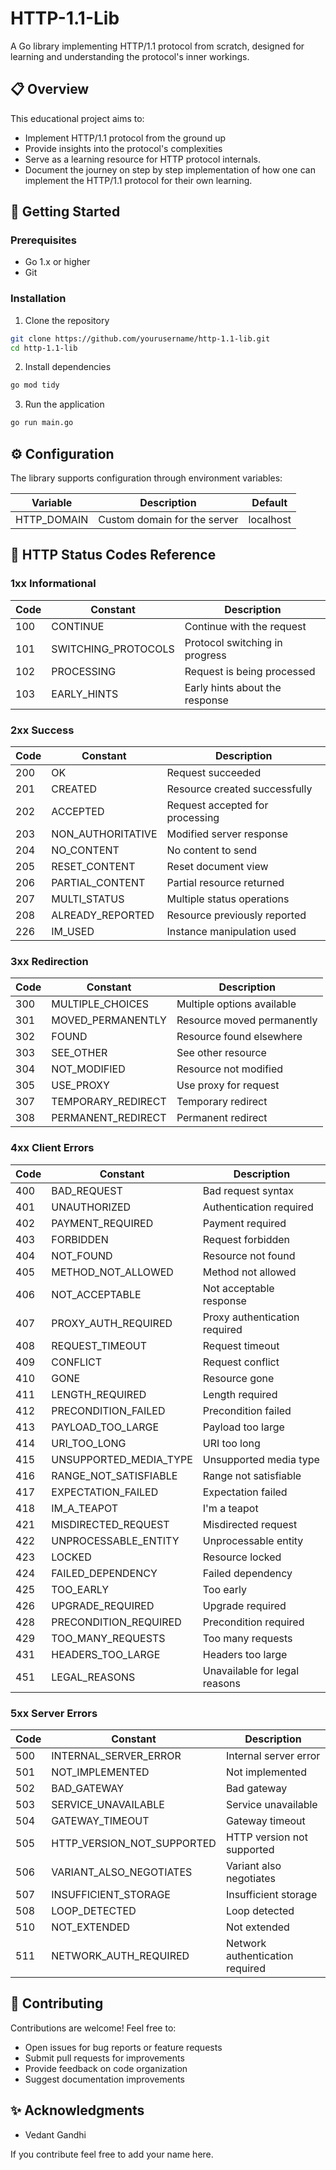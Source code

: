 # HTTP-1.1-Lib

A Go library implementing HTTP/1.1 protocol from scratch, designed for learning and understanding the protocol's inner workings.

## 📋 Overview

This educational project aims to:
- Implement HTTP/1.1 protocol from the ground up
- Provide insights into the protocol's complexities
- Serve as a learning resource for HTTP protocol internals.
- Document the journey on step by step implementation of how one can implement the HTTP/1.1 protocol for their own learning.

## 🚀 Getting Started

### Prerequisites
- Go 1.x or higher
- Git

### Installation

1. Clone the repository
```bash
git clone https://github.com/yourusername/http-1.1-lib.git
cd http-1.1-lib
```

2. Install dependencies
```bash
go mod tidy
```

3. Run the application
```bash
go run main.go
```

## ⚙️ Configuration

The library supports configuration through environment variables:

| Variable | Description | Default |
|----------|-------------|---------|
| HTTP_DOMAIN | Custom domain for the server | localhost |

## 📘 HTTP Status Codes Reference

### 1xx Informational
| Code | Constant | Description |
|------|----------|-------------|
| 100 | CONTINUE | Continue with the request |
| 101 | SWITCHING_PROTOCOLS | Protocol switching in progress |
| 102 | PROCESSING | Request is being processed |
| 103 | EARLY_HINTS | Early hints about the response |

### 2xx Success
| Code | Constant | Description |
|------|----------|-------------|
| 200 | OK | Request succeeded |
| 201 | CREATED | Resource created successfully |
| 202 | ACCEPTED | Request accepted for processing |
| 203 | NON_AUTHORITATIVE | Modified server response |
| 204 | NO_CONTENT | No content to send |
| 205 | RESET_CONTENT | Reset document view |
| 206 | PARTIAL_CONTENT | Partial resource returned |
| 207 | MULTI_STATUS | Multiple status operations |
| 208 | ALREADY_REPORTED | Resource previously reported |
| 226 | IM_USED | Instance manipulation used |

### 3xx Redirection
| Code | Constant | Description |
|------|----------|-------------|
| 300 | MULTIPLE_CHOICES | Multiple options available |
| 301 | MOVED_PERMANENTLY | Resource moved permanently |
| 302 | FOUND | Resource found elsewhere |
| 303 | SEE_OTHER | See other resource |
| 304 | NOT_MODIFIED | Resource not modified |
| 305 | USE_PROXY | Use proxy for request |
| 307 | TEMPORARY_REDIRECT | Temporary redirect |
| 308 | PERMANENT_REDIRECT | Permanent redirect |

### 4xx Client Errors
| Code | Constant | Description |
|------|----------|-------------|
| 400 | BAD_REQUEST | Bad request syntax |
| 401 | UNAUTHORIZED | Authentication required |
| 402 | PAYMENT_REQUIRED | Payment required |
| 403 | FORBIDDEN | Request forbidden |
| 404 | NOT_FOUND | Resource not found |
| 405 | METHOD_NOT_ALLOWED | Method not allowed |
| 406 | NOT_ACCEPTABLE | Not acceptable response |
| 407 | PROXY_AUTH_REQUIRED | Proxy authentication required |
| 408 | REQUEST_TIMEOUT | Request timeout |
| 409 | CONFLICT | Request conflict |
| 410 | GONE | Resource gone |
| 411 | LENGTH_REQUIRED | Length required |
| 412 | PRECONDITION_FAILED | Precondition failed |
| 413 | PAYLOAD_TOO_LARGE | Payload too large |
| 414 | URI_TOO_LONG | URI too long |
| 415 | UNSUPPORTED_MEDIA_TYPE | Unsupported media type |
| 416 | RANGE_NOT_SATISFIABLE | Range not satisfiable |
| 417 | EXPECTATION_FAILED | Expectation failed |
| 418 | IM_A_TEAPOT | I'm a teapot |
| 421 | MISDIRECTED_REQUEST | Misdirected request |
| 422 | UNPROCESSABLE_ENTITY | Unprocessable entity |
| 423 | LOCKED | Resource locked |
| 424 | FAILED_DEPENDENCY | Failed dependency |
| 425 | TOO_EARLY | Too early |
| 426 | UPGRADE_REQUIRED | Upgrade required |
| 428 | PRECONDITION_REQUIRED | Precondition required |
| 429 | TOO_MANY_REQUESTS | Too many requests |
| 431 | HEADERS_TOO_LARGE | Headers too large |
| 451 | LEGAL_REASONS | Unavailable for legal reasons |

### 5xx Server Errors
| Code | Constant | Description |
|------|----------|-------------|
| 500 | INTERNAL_SERVER_ERROR | Internal server error |
| 501 | NOT_IMPLEMENTED | Not implemented |
| 502 | BAD_GATEWAY | Bad gateway |
| 503 | SERVICE_UNAVAILABLE | Service unavailable |
| 504 | GATEWAY_TIMEOUT | Gateway timeout |
| 505 | HTTP_VERSION_NOT_SUPPORTED | HTTP version not supported |
| 506 | VARIANT_ALSO_NEGOTIATES | Variant also negotiates |
| 507 | INSUFFICIENT_STORAGE | Insufficient storage |
| 508 | LOOP_DETECTED | Loop detected |
| 510 | NOT_EXTENDED | Not extended |
| 511 | NETWORK_AUTH_REQUIRED | Network authentication required |

## 🤝 Contributing

Contributions are welcome! Feel free to:
- Open issues for bug reports or feature requests
- Submit pull requests for improvements
- Provide feedback on code organization
- Suggest documentation improvements

## ✨ Acknowledgments

- Vedant Gandhi

If you contribute feel free to add your name here.